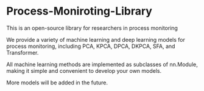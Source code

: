 # Process-Moniroting-Library
This is an open-source library for researchers in process monitoring

We provide a variety of machine learning and deep learning models for process monitoring, including PCA, KPCA, DPCA, DKPCA, SFA, and Transformer.

All machine learning methods are implemented as subclasses of nn.Module, making it simple and convenient to develop your own models.

More models will be added in the future.
